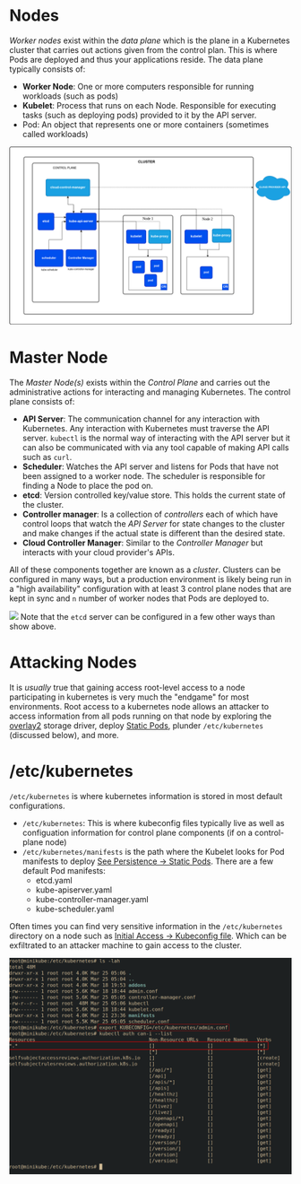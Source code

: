 # Nodes

_Worker nodes_ exist within the _data plane_ which is the plane in a Kubernetes cluster that carries out actions given from the control plan. This is where Pods are deployed and thus your applications reside. The data plane typically consists of:

- **Worker Node**: One or more computers responsible for running workloads (such as pods)
- **Kubelet**: Process that runs on each Node. Responsible for executing tasks (such as deploying pods) provided to it by the API server.
- Pod: An object that represents one or more containers (sometimes called workloads)

![](../images/Pasted%20image%2020240331202719.png)

# Master Node

The _Master Node(s)_ exists within the _Control Plane_ and carries out the administrative actions for interacting and managing Kubernetes. The control plane consists of:

- **API Server**: The communication channel for any interaction with Kubernetes. Any interaction with Kubernetes must traverse the API server. `kubectl` is the normal way of interacting with the API server but it can also be communicated with via any tool capable of making API calls such as `curl`.
- **Scheduler**: Watches the API server and listens for Pods that have not been assigned to a worker node. The scheduler is responsible for finding a Node to place the pod on.
- **etcd**: Version controlled key/value store. This holds the current state of the cluster.
- **Controller manager**: Is a collection of _controllers_ each of which have control loops that watch the _API Server_ for state changes to the cluster and make changes if the actual state is different than the desired state.
- **Cloud Controller Manager**: Similar to the _Controller Manager_ but interacts with your cloud provider's APIs.

All of these components together are known as a _cluster_. Clusters can be configured in many ways, but a production environment is likely being run in a "high availability" configuration with at least 3 control plane nodes that are kept in sync and `n` number of worker nodes that Pods are deployed to.

![](https://kubernetes.io/images/kubeadm/kubeadm-ha-topology-stacked-etcd.svg)
Note that the `etcd` server can be configured in a few other ways than show above.

# Attacking Nodes

It is _usually_ true that gaining access root-level access to a node participating in kubernetes is very much the "endgame" for most environments. Root access to a kubernetes node allows an attacker to access information from all pods running on that node by exploring the [overlay2](https://docs.docker.com/storage/storagedriver/overlayfs-driver/) storage driver, deploy [Static Pods](../Persistence/Static_pods.md), plunder `/etc/kubernetes` (discussed below), and more.

# /etc/kubernetes

`/etc/kubernetes` is where kubernetes information is stored in most default configurations.

- `/etc/kubernetes`: This is where kubeconfig files typically live as well as configuation information for control plane components (if on a control-plane node)
- `/etc/kubernetes/manifests` is the path where the Kubelet looks for Pod manifests to deploy [See Persistence -> Static Pods](../Persistence/Static_pods.md). There are a few default Pod manifests:
    - etcd.yaml
    - kube-apiserver.yaml
    - kube-controller-manager.yaml
    - kube-scheduler.yaml

Often times you can find very sensitive information in the `/etc/kubernetes` directory on a node such as [Initial Access -> Kubeconfig file](../Initial_access/Kubeconfig_file.md). Which can be exfiltrated to an attacker machine to gain access to the cluster. 

![](../images/Pasted%20image%2020240325010843.png)